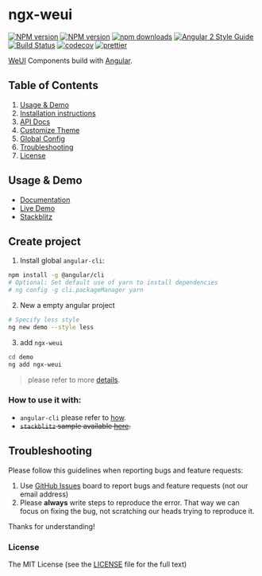 # ngx-weui

[![NPM version](https://img.shields.io/npm/v/ngx-weui.svg)](https://www.npmjs.com/package/ngx-weui) [![NPM version](https://img.shields.io/npm/v/ngx-weui/next.svg)](https://www.npmjs.com/package/ngx-weui) [![npm downloads](https://img.shields.io/npm/dm/ngx-weui.svg)](https://npmjs.org/ngx-weui) [![Angular 2 Style Guide](https://mgechev.github.io/angular2-style-guide/images/badge.svg)](https://angular.io/styleguide) [![Build Status](https://travis-ci.org/cipchk/ngx-weui.svg?branch=master)](https://travis-ci.org/cipchk/ngx-weui) [![codecov](https://codecov.io/gh/cipchk/ngx-weui/branch/master/graph/badge.svg)](https://codecov.io/gh/cipchk/ngx-weui)
[![prettier](https://img.shields.io/badge/code_style-prettier-ff69b4.svg?style=flat-square)](https://prettier.io/)

[WeUI](https://github.com/weui/weui) Components build with [Angular](https://angular.io/).

## Table of Contents

1. [Usage & Demo](#usage--demo)
2. [Installation instructions](#installation-instructions)
3. [API Docs](https://cipchk.github.io/ngx-weui/)
4. [Customize Theme](https://cipchk.github.io/ngx-weui/#/docs/style)
5. [Global Config](https://cipchk.github.io/ngx-weui/#/docs/config)
6. [Troubleshooting](#troubleshooting)
7. [License](#license)

## Usage & Demo

- [Documentation](https://cipchk.github.io/ngx-weui/)
- [Live Demo](https://cipchk.github.io/ngx-weui/)
- [Stackblitz](https://stackblitz.com/edit/ngx-weui)

## Create project

1. Install global `angular-cli`:

```bash
npm install -g @angular/cli
# Optional: Set default use of yarn to install dependencies
# ng config -g cli.packageManager yarn
```

2. New a empty angular project

```bash
# Specify less style
ng new demo --style less
```

3. add `ngx-weui`

```bash
cd demo
ng add ngx-weui
```

> please refer to more [details](https://github.com/cipchk/ngx-weui/blob/master/docs/how.md).

### How to use it with:

+ `angular-cli` please refer to [how](https://github.com/cipchk/ngx-weui/blob/master/docs/how.md).
+ ~~`stackblitz` sample available [here](https://stackblitz.com/edit/ngx-weui).~~

## Troubleshooting

Please follow this guidelines when reporting bugs and feature requests:

1. Use [GitHub Issues](https://github.com/cipchk/ngx-weui/issues) board to report bugs and feature requests (not our email address)
2. Please **always** write steps to reproduce the error. That way we can focus on fixing the bug, not scratching our heads trying to reproduce it.

Thanks for understanding!

### License

The MIT License (see the [LICENSE](https://github.com/cipchk/ngx-weui/blob/master/LICENSE) file for the full text)
